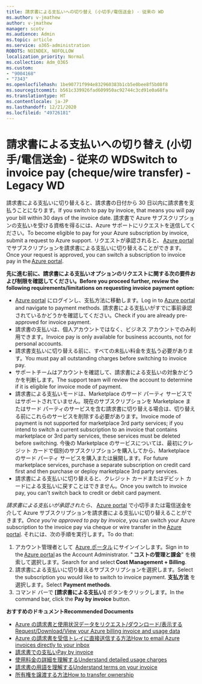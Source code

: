 ```yaml
---
title: 請求書による支払いへの切り替え (小切手/電信送金) - 従来の WD
ms.author: v-jmathew
author: v-jmathew
manager: scotv
ms.audience: Admin
ms.topic: article
ms.service: o365-administration
ROBOTS: NOINDEX, NOFOLLOW
localization_priority: Normal
ms.collection: Adm_O365
ms.custom:
- "9004168"
- "7343"
ms.openlocfilehash: 1be90771f994e832960383b1cb5e0bee8f5b08f8
ms.sourcegitcommit: b561c339926fad609950ac92744c3cd91e0a68fa
ms.translationtype: HT
ms.contentlocale: ja-JP
ms.lasthandoff: 12/21/2020
ms.locfileid: "49726181"
---
```

# <a name="switch-to-invoice-pay-chequewire-transfer---legacy-wd"></a><span data-ttu-id="ff194-102">請求書による支払いへの切り替え (小切手/電信送金) - 従来の WD</span><span class="sxs-lookup"><span data-stu-id="ff194-102">Switch to invoice pay (cheque/wire transfer) - Legacy WD</span></span>

<span data-ttu-id="ff194-103">請求書による支払いに切り替えると、請求書の日付から 30 日以内に請求書を支払うことになります。</span><span class="sxs-lookup"><span data-stu-id="ff194-103">If you switch to pay by invoice, that means you will pay your bill within 30 days of the invoice date.</span></span> <span data-ttu-id="ff194-104">請求書で Azure サブスクリプションの支払いを受ける資格を得るには、Azure サポートにリクエストを送信してください。</span><span class="sxs-lookup"><span data-stu-id="ff194-104">To become eligible to pay for your Azure subscription by invoice, submit a request to Azure support.</span></span> <span data-ttu-id="ff194-105">リクエストが承認されると、 [Azure portal](https://portal.azure.com/) でサブスクリプションを請求書による支払いに切り替えることができます。</span><span class="sxs-lookup"><span data-stu-id="ff194-105">Once your request is approved, you can switch a subscription to invoice pay in the [Azure portal](https://portal.azure.com/).</span></span>

<span data-ttu-id="ff194-106">**先に進む前に、請求書による支払いオプションのリクエストに関する次の要件および制限を確認してください。**</span><span class="sxs-lookup"><span data-stu-id="ff194-106">**Before you proceed further, review the following requirements/limitations on requesting invoice payment option:**</span></span>

- <span data-ttu-id="ff194-107">[Azure portal](https://portal.azure.com/) にログインし、支払方法に移動します。</span><span class="sxs-lookup"><span data-stu-id="ff194-107">Log in to [Azure portal](https://portal.azure.com/) and navigate to payment methods.</span></span> <span data-ttu-id="ff194-108">請求書による支払いがすでに事前承認されているかどうかを確認してください。</span><span class="sxs-lookup"><span data-stu-id="ff194-108">Check if you are already pre-approved for invoice payment.</span></span>
- <span data-ttu-id="ff194-109">請求書の支払いは、個人アカウントではなく、ビジネス アカウントでのみ利用できます。</span><span class="sxs-lookup"><span data-stu-id="ff194-109">Invoice pay is only available for business accounts, not for personal accounts.</span></span>
- <span data-ttu-id="ff194-110">請求書支払いに切り替える前に、すべての未払い料金を支払う必要があります。</span><span class="sxs-lookup"><span data-stu-id="ff194-110">You must pay all outstanding charges before switching to invoice pay.</span></span>
- <span data-ttu-id="ff194-111">サポートチームはアカウントを確認して、請求書による支払いの対象かどうかを判断します。</span><span class="sxs-lookup"><span data-stu-id="ff194-111">The support team will review the account to determine if it is eligible for invoice mode of payment.</span></span>
- <span data-ttu-id="ff194-112">請求書による支払いモードは、Marketplace のサード パーティ サービスではサポートされていません。現在のサブスクリプションを Marketplace またはサード パーティのサービスを含む請求書に切り替える場合は、切り替える前にこれらのサービスを削除する必要があります。</span><span class="sxs-lookup"><span data-stu-id="ff194-112">Invoice mode of payment is not supported for marketplace 3rd party services; if you intend to switch a current subscription to an invoice that contains marketplace or 3rd party services, these services must be deleted before switching.</span></span> <span data-ttu-id="ff194-113">今後の Marketplace のサービスについては、最初にクレジット カードで個別のサブスクリプションを購入してから、Marketplace のサード パーティ サービスを購入または展開します。</span><span class="sxs-lookup"><span data-stu-id="ff194-113">For future marketplace services, purchase a separate subscription on credit card first and then purchase or deploy marketplace 3rd party services.</span></span>
- <span data-ttu-id="ff194-114">請求書による支払いに切り替えると、クレジット カードまたはデビット カードによる支払いに戻すことはできません。</span><span class="sxs-lookup"><span data-stu-id="ff194-114">Once you switch to invoice pay, you can't switch back to credit or debit card payment.</span></span>

<span data-ttu-id="ff194-115">*請求書による支払いが承認されたら*、 [Azure portal](https://portal.azure.com/) で小切手または電信送金を介して Azure サブスクリプションを請求書による支払いに切り替えることができます。</span><span class="sxs-lookup"><span data-stu-id="ff194-115">*Once you're approved to pay by invoice*, you can switch your Azure subscription to the invoice pay via cheque or wire transfer in the [Azure portal](https://portal.azure.com/).</span></span>
<span data-ttu-id="ff194-116">それには、次の手順を実行します。</span><span class="sxs-lookup"><span data-stu-id="ff194-116">To do that:</span></span>

1. <span data-ttu-id="ff194-117">アカウント管理者として  [Azure ポータル](https://portal.azure.com/) にサインインします。</span><span class="sxs-lookup"><span data-stu-id="ff194-117">Sign in to the [Azure portal](https://portal.azure.com/) as the Account Administrator.</span></span> <span data-ttu-id="ff194-118">" **コストの管理と課金**" を検索して選択します。</span><span class="sxs-lookup"><span data-stu-id="ff194-118">Search for and select **Cost Management + Billing**.</span></span>
2. <span data-ttu-id="ff194-119">請求書による支払いに切り替えるサブスクリプションを選択します。</span><span class="sxs-lookup"><span data-stu-id="ff194-119">Select the subscription you would like to switch to invoice payment.</span></span> <span data-ttu-id="ff194-120">**支払方法** を選択します。</span><span class="sxs-lookup"><span data-stu-id="ff194-120">Select **Payment methods**.</span></span>
3. <span data-ttu-id="ff194-121">コマンド バーで **[請求書による支払い]** ボタンをクリックします。</span><span class="sxs-lookup"><span data-stu-id="ff194-121">In the command bar, click the **Pay by invoice** button.</span></span>

<span data-ttu-id="ff194-122">**おすすめのドキュメント**</span><span class="sxs-lookup"><span data-stu-id="ff194-122">**Recommended Documents**</span></span>

- [<span data-ttu-id="ff194-123">Azure の請求書と使用状況データをリクエスト/ダウンロード/表示する</span><span class="sxs-lookup"><span data-stu-id="ff194-123">Request/Download/View your Azure billing invoice and usage data</span></span>](https://docs.microsoft.com/azure/billing/billing-download-azure-invoice-daily-usage-date)
- [<span data-ttu-id="ff194-124">Azure の請求書を受信トレイに直接送信する方法</span><span class="sxs-lookup"><span data-stu-id="ff194-124">How to email Azure invoices directly to your inbox</span></span>](https://docs.microsoft.com/azure/billing/billing-download-azure-invoice-daily-usage-date)
- [<span data-ttu-id="ff194-125">請求書での支払い</span><span class="sxs-lookup"><span data-stu-id="ff194-125">Pay by invoice</span></span>](https://docs.microsoft.com/azure/billing/billing-how-to-pay-by-invoice)
- [<span data-ttu-id="ff194-126">使用料金の詳細を理解する</span><span class="sxs-lookup"><span data-stu-id="ff194-126">Understand detailed usage charges</span></span>](https://docs.microsoft.com/azure/billing/billing-understand-your-bill)
- [<span data-ttu-id="ff194-127">請求書の用語を理解する</span><span class="sxs-lookup"><span data-stu-id="ff194-127">Understand terms on your invoice</span></span>](https://docs.microsoft.com/azure/billing/billing-understand-your-invoice)
- [<span data-ttu-id="ff194-128">所有権を譲渡する方法</span><span class="sxs-lookup"><span data-stu-id="ff194-128">How to transfer ownership</span></span>](https://docs.microsoft.com/azure/billing/billing-subscription-transfer)
